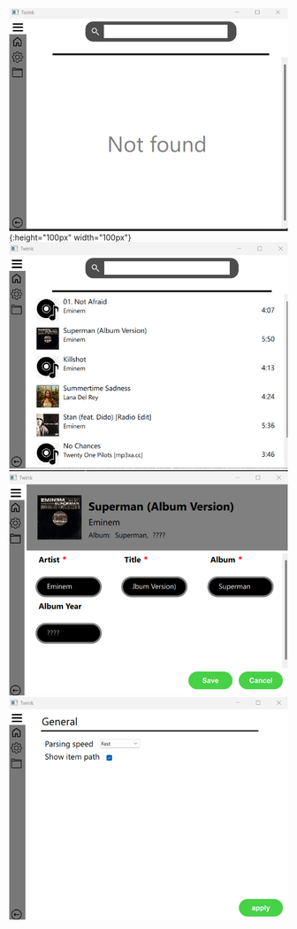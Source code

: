 ![Base page](docs/images/1.png?raw=true "Base page"){:height="100px" width="100px"}
![Loaded page](docs/images/2.png?raw=true "Loaded page")
![Editing page](docs/images/3.png?raw=true "Editing page")
![Settings page](docs/images/4.png?raw=true "Settings page")